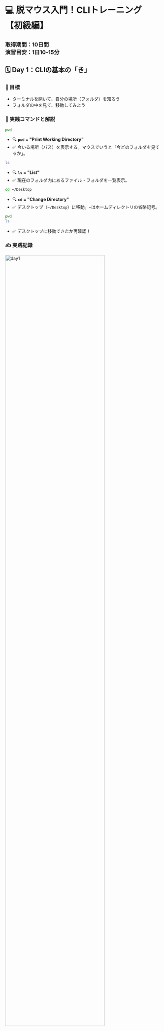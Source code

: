 # 💻 脱マウス入門！CLIトレーニング  【初級編】
<small>取得期間：10日間　<br>
演習目安：1日10-15分</small>
---

## 🗓 Day 1：CLIの基本の「き」

### 📌 目標
- ターミナルを開いて、自分の場所（フォルダ）を知ろう
- フォルダの中を見て、移動してみよう

### 🧪 実践コマンドと解説

```bash
pwd
```
- 🔍 **`pwd` = "Print Working Directory"**
- ✅ 今いる場所（パス）を表示する。マウスでいうと「今どのフォルダを見てるか」。

```bash
ls
```
- 🔍 **`ls` = "List"**
- ✅ 現在のフォルダ内にあるファイル・フォルダを一覧表示。

```bash
cd ~/Desktop
```
- 🔍 **`cd` = "Change Directory"**
- ✅ デスクトップ（`~/Desktop`）に移動。`~`はホームディレクトリの省略記号。

```bash
pwd
ls
```
- ✅ デスクトップに移動できたか再確認！

### ✍️ 実践記録

<img src="images/day1.png" alt="day1" width="80%"> 
<br>

**メモ**: <br>
・bquote> 状態:
入力待ち状態（マルチラインモード）でターミナルが迷子。タグの閉じ忘れやエラー文字の入力等が原因になることがい多い。
bquote> 状態になったら：
Ctrl + C を押してリセット！（一番安全）

<br>
2025/7/26
<br><br><br>

## 🗓 Day 2：ファイルとフォルダを「作る」

### 📌 目標
- フォルダやファイルをコマンドで作れるようになる

### 🧪 実践コマンドと解説

```bash
# リポジトリ直下にディレクトリ作成
mkdir cli_day2
# practice/CLI/cli_day2を作成（親ディレクトリがない場合は同時作成）
mkdir -p "practice/CLI/脱マウス初級編/cli_day2"
```
- 🔍 **`mkdir` = "Make Directory"**
- ✅ 「cli_day2」という名前のフォルダを作成

```bash
# リポジトリ直下の任意ファイルに移動
cd cli_day2
# 任意のディレクトリ内ファイルに移動/日本語を含むパスには必ずクォートを付ける
cd "practice/CLI/脱マウス初級編/cli_day2"

```
- ✅ 作ったフォルダに移動

```bash

```
- 🔍 **`touch` = 空のファイルを作るコマンド**
- ✅ `hello.txt` という空のテキストファイルを作成

```bash
echo "CLIはじめました" > hello.txt
```
- 🔍 **`echo` = 文字列を表示（出力）するコマンド**
- ✅ `>`でファイルに書き込み。上書き保存される。

```bash
cat hello.txt
```
- 🔍 **`cat` = "concatenate"（つなげる）の略**
- ✅ ファイルの中身を表示（読み取り専用）

### ✍️ 実践記録


<div style="display: flex; gap: 10px;">
<img src="images/day2_1.png" alt="day2_1" width="30%">
<img src="images/day2_2.png" alt="day2_2" width="30%">
<img src="images/day2_3.png" alt="day2_3" width="30%">
</div>
<br>

**メモ**: <br>
・コマンドとファイル名の区切り等は半角スペースを空ける<br>
・日本語を含むパスには必ずクォートを付ける<br>
・ルート直下にファイルを置いた後に、同ファイル名で違うディレクトリに作ったらターミナルが混乱してエラー。削除してから実行してもエラー。一度リセットするが吉。紛らわしいことはしない方が吉。<br>
・Ctrl+Cはターミナルの状態はリセットしない<br>

[エラー内容と解決方法]（../../study_errors/## CLI同名ディレクトリ混乱エラー）

<br>
2025/7/27
<br><br><br>

## 🗓 Day 3：ファイルの名前変更・コピー・削除

### 📌 目標
- 基本的なファイル操作をマウスなしで行う

### 🧪 実践コマンドと解説

```bash
mv hello.txt intro.txt
```
- 🔍 **`mv` = "Move"（移動）**
- ✅ ファイル名の変更にも使える。ここではリネーム。

```bash
cp intro.txt intro_copy.txt
```
- 🔍 **`cp` = "Copy"**
- ✅ ファイルをコピーして、複製を作る

```bash
rm intro_copy.txt
```
- 🔍 **`rm` = "Remove"**
- ⚠️ 完全削除。ゴミ箱はなし！慎重に。

```bash
ls
```
- ✅ ファイルがどう変化したか確認

### ✍️ 実践記録

<div style="display: flex; gap: 15px;">
<img src="images/day3_1.png" alt="day3_1" width="48%">
<img src="images/day3_2.png" alt="day3_2" width="48%">
</div>
<br>

**一言メモ**: <br>
・**Tab補完**がとても便利！ファイル名やディレクトリ名の途中まで入力してTabキーを押すと、自動で補完してくれる<br>
・長いファイル名やパスを全部手入力する必要がなくなって、タイピングミスも防げる<br>
・特に日本語を含むパスでは、Tab補完を使うとクォートも自動でつけてくれるので便利<br>
・ファイル操作の基本（mv, cp, rm）をマスターすると、マウスでの右クリックメニューが不要になる<br>

**今日の気づき：**
cdコマンドはフォルダ専用、ファイルの中身を見るときはcatコマンド - コマンドには適材適所がある！

<br>
2025/7/28
<br><br><br>

---

## 🗓 Day 4：パス操作の完全マスター

### 📌 目標
- 絶対パスと相対パスを自由自在に使い分けられるようになる
- フォルダ間の移動で迷わなくなる

### 🧪 実践コマンドと解説

```bash
cd ..
```
- 🔍 **`..` = 1つ上のフォルダ**
- ✅ 1階層上に戻る

```bash
cd ../..
```
- ✅ 2階層上に戻る（`..` を続けて使える）

```bash
cd ~/Desktop
```
- 🔍 **`~` = ホームディレクトリ**
- ✅ デスクトップへ一気に戻る「絶対パス」

```bash
cd "practice/CLI/脱マウス初級編"
```
- ✅ これが「相対パス」。現在地からの距離感で移動する

```bash
pwd
cd ./cli_day2
pwd
```
- 🔍 **`./` = 現在のディレクトリ**
- ✅ 明示的に「今いる場所から」を示す

### 🎯 パス練習問題

1. **問題1**: ホームディレクトリから、一発でDesktopに移動してください
2. **問題2**: 現在地から2つ上の階層に移動してください
3. **問題3**: 絶対パスを使って、study_web2フォルダに移動してください

### ✍️ 実践記録
<img src="images/day4.png" alt="day4_1" width="48%">

**一言メモ**: 
・絶対パス（～から始まる）は「住所」、相対パス（..や./）は「道案内」の感覚
・迷ったら `pwd` で現在地確認！

<br>
2025/7/29
<br><br><br>

---

## 🗓 Day 5：ファイル探索＆検索テクニック

### 📌 目標
- マウスでの「ファイル検索」をコマンドで実現
- 大量のファイルから目的のものを素早く見つける

### 🧪 実践コマンドと解説

```bash
find . -name "*.txt"
```
- 🔍 **`find` = ファイル・フォルダ検索**
- ✅ 現在地（.）から、.txtで終わるファイルを全て検索

```bash
find ~ -name "intro*"
```
- ✅ ホームディレクトリから、introで始まるファイルを検索

```bash
ls -la
```
- 🔍 **`ls -la` = 詳細リスト表示**
- ✅ 隠しファイル（.で始まる）も含めて、権限・サイズ・更新日時を表示

```bash
grep "CLI" *.txt
```
- 🔍 **`grep` = テキスト検索**
- ✅ .txtファイルの中から「CLI」という文字を含む行を検索

```bash
history | grep "cd"
```
- 🔍 **`history` = コマンド履歴**
- ✅ 過去に実行したcdコマンドを検索

### 🎯 探索練習問題

1. **問題1**: 現在のディレクトリから、`.md`ファイルを全て見つけてください
2. **問題2**: ファイルの中身に「脱マウス」という文字が含まれるファイルを見つけてください
3. **問題3**: 過去に実行した`mkdir`コマンドの履歴を表示してください

### ✍️ 実践記録
<img src="images/day5.png" alt="day5" width="48%">
**一言メモ**: 
・find + grep の組み合わせで、マウスの「検索機能」完全再現！

<br>
2025/7/30
<br><br><br>

---

## 🗓 Day 6：テキスト編集の基礎

### 📌 目標
- コマンドラインでファイル編集ができるようになる
- メモ帳感覚でテキスト作成・編集

### 🧪 実践コマンドと解説

```bash
nano sample.txt
```
- 🔍 **`nano` = 初心者向けテキストエディタ**
- ✅ 直感的にファイル編集が可能

**nanoの基本操作**:
- `Ctrl + O`: 保存
- `Ctrl + X`: 終了
- `Ctrl + K`: 行を切り取り
- `Ctrl + U`: 貼り付け

```bash
echo "1行目のテキスト" >> log.txt
echo "2行目のテキスト" >> log.txt
```
- 🔍 **`>>` = 追記モード**
- ✅ ファイルの末尾に内容を追加（上書きしない）

```bash
head -5 log.txt
tail -5 log.txt
```
- 🔍 **`head` = 先頭行表示, `tail` = 末尾行表示**
- ✅ 大きなファイルの一部だけを確認

### 🎯 編集練習問題

1. **問題1**: `memo.txt`ファイルを作成し、今日の感想を3行書いてください
2. **問題2**: 既存ファイルの末尾に「追記テスト」を追加してください
3. **問題3**: 長いファイルの最初の10行だけを表示してください

### ✍️ 実践記録
**スクリーンショット**: 
<img src="images/day6_1.png" alt="day6" width="48%">
<img src="images/day6_2.png" alt="day6" width="48%">
**一言メモ**: 
・ターミナルの履歴は自動保存されている！

<br>
2025/7/31
<br><br><br>

---

## 🗓 Day 7：脱マウス小技集＋実践演習

### 📌 目標
- 高速操作のためのショートカットをマスター
- 実際の作業シーンで小技を活用



| 操作 | 効果 | 略語の由来 (推測) | 実用度 |
  | :--- | :--- | :--- | :--- |
  | ↑ / ↓ | 入力履歴の呼び出し | (矢印の向き) | ⭐⭐⭐⭐⭐ |
  | Tabキー | コマンド・ファイル名の補完 | (Tabulator key) | ⭐⭐⭐⭐⭐ |
  | Ctrl + C | 実行中のコマンドを止める | Cancel (キャンセル) | ⭐⭐⭐⭐⭐ |
  | Ctrl + L | 画面をクリア（clearと同じ） | Line feed (改頁) | ⭐⭐⭐⭐ |
  | Ctrl + A | カーソルを行頭に移動 | Ahead (先頭) | ⭐⭐⭐⭐ |
  | Ctrl + E | カーソルを行末に移動 | End (末尾) | ⭐⭐⭐⭐ |
  | Ctrl + U | 行全体を削除 | Unix-line-discard | ⭐⭐⭐ |
  | Ctrl + K | カーソル位置から行末まで削除 | Kill (削除) | ⭐⭐⭐ |
  | Ctrl + W | 前の単語を削除 | Word (単語) | ⭐⭐⭐ |
  | Ctrl + R | コマンド履歴から検索 | Reverse-search (逆検索) | ⭐⭐⭐⭐ |


### 🎯 小技実践演習（10問）

**【演習1】履歴活用**
先ほど実行した`ls -la`コマンドを履歴から呼び出して再実行してください
  - ↑ / ↓  で実行OK   

**【演習2】Tab補完マスター**
`practice/CLI/脱マウス初級編/`まで、Tabキーだけで入力してください
 - cd Tabと→で実行OK   
**【演習3】高速画面整理**
ターミナルが情報だらけになったら、一瞬で画面をクリアしてください
　- `Ctrl + L` でクリア。cursor内ではチャットショートカットと干渉した。
**【演習4】間違い修正**
長いコマンドを入力中に、行頭に戻って修正してください
 - `Ctrl + A`でOK、⌘と間違えがち。 
**【演習5】カーソル操作**
コマンド入力中に、行末に一瞬でジャンプしてください
- `Ctrl + E`でOK、⌘と間違えがち。
**【演習6】一括削除**
入力中のコマンド行を全部消去してください
- `Ctrl + U`でOK、⌘と間違えがち。
**【演習7】部分削除**
カーソル位置から行末まで削除してください
- `Ctrl + K`でOK、⌘と間違えがち。
**【演習8】単語削除**
入力中の最後の単語だけを削除してください
- `Ctrl + W`でOK、⌘と間違えがち。
**【演習9】履歴検索**
過去のcdコマンドを検索機能で見つけてください
- `Ctrl + R`でOK、⌘と間違えがち。
**【演習10】コンボ技**
履歴検索→Tab補完→実行を1つの流れで行ってく

**小技習得度チェック**: 
- [◉] 履歴呼び出し（↑↓）
- [⚫︎] Tab補完
- [◉] 画面クリア（Ctrl+L）
- [◉] カーソル移動（Ctrl+A, Ctrl+E）
- [◉] 各種削除技（Ctrl+U, Ctrl+K, Ctrl+W）
- [▲] 履歴検索（Ctrl+R）

**一言メモ**: 
・

<br>
2025/8/14
<br><br><br>

---

## 🗓 Day 8：プロセス管理とシステム情報

### 📌 目標
- 実行中のプログラムを管理できるようになる
- システムの状態を把握する

### 🧪 実践コマンドと解説

```bash
ps aux
```
- 🔍 **`ps` = 実行中のプロセス一覧**
- ✅ 現在動いているプログラムを確認

```bash
top
```
- 🔍 **`top` = リアルタイムシステム監視**
- ✅ CPU使用率、メモリ使用量をリアルタイム表示（qで終了）

```bash
df -h
```
- 🔍 **`df -h` = ディスク使用量表示**
- ✅ ハードディスクの空き容量を確認

```bash
date
cal
```
- ✅ 現在の日時とカレンダー表示

```bash
whoami
```
- ✅ 現在ログインしているユーザー名を表示

### 🎯 システム管理練習

1. **問題1**: 現在実行中のプロセスでCPU使用率が高いものを見つけてください
2. **問題2**: ディスクの使用率を確認してください
3. **問題3**: 自分のユーザー名を確認してください

### ✍️ 実践記録
**スクリーンショット**: 

**一言メモ**: 
・システム管理もマウス不要！コマンドで全て把握可能

<br>
2025/8/2
<br><br><br>

---

## 🗓 Day 9：実践総合演習（シナリオ問題）

### 📌 目標
- 実際の作業シーンを想定した総合問題に挑戦
- 脱マウススキルの総仕上げ

### 🎭 実践シナリオ問題

**🎯 シナリオ1：プロジェクト準備**
新しいプロジェクト「web_project」を作成し、以下の作業をしてください：
1. ホームディレクトリに「web_project」フォルダを作成
2. その中に「html」「css」「js」の3つのサブフォルダを作成
3. htmlフォルダに「index.html」ファイルを作成
4. index.htmlに「Hello, World!」と書き込む
5. 最終的なフォルダ構造を確認

**🎯 シナリオ2：ファイル整理**
現在のディレクトリが散らかっているので整理してください：
1. 全ての.txtファイルを見つける
2. 「backup」フォルダを作成
3. .txtファイルを全てbackupフォルダにコピー
4. 元の.txtファイルは削除
5. 作業結果を確認

**🎯 シナリオ3：ログ調査**
システムの問題を調査してください：
1. 現在実行中のプロセスを確認
2. ディスク使用量をチェック
3. 過去に実行したコマンド履歴から、問題がありそうなコマンドを探す
4. 調査結果をreport.txtにまとめる

**🎯 シナリオ4：緊急対応**
間違って重要なファイルを変更してしまいました：
1. バックアップからファイルを復元
2. 変更履歴を確認
3. 再発防止のためのメモをcaution.txtに作成
4. 今後気をつけるポイントを記載

### 📊 評価チェックリスト

- [ ] マウスを一切使わずに作業完了
- [ ] Tab補完を効果的に活用
- [ ] ショートカットキーを5種類以上使用
- [ ] エラーが発生した際、自力で解決
- [ ] 作業時間：各シナリオ10分以内

### ✍️ 実践記録
**完了シナリオ**: 
- [ ] シナリオ1
- [ ] シナリオ2  
- [ ] シナリオ3
- [ ] シナリオ4

**一言メモ**: 
・

<br>
2025/8/3
<br><br><br>

---

## 🗓 Day 10：最終チャレンジ（完全脱マウス認定試験）

### 📌 目標
- ドラッグ&ドロップ以外の全操作をマウスなしで実行
- 脱マウスマスター認定を獲得！

### 🏆 最終認定試験

**制限時間：30分**
**条件：マウス・トラックパッド使用禁止**

### 🎯 認定課題

**課題1：環境構築（5分）**
```
project_final/
├── src/
│   ├── components/
│   └── utils/
├── tests/
├── docs/
└── README.md
```
この構造のプロジェクトを作成し、README.mdに「脱マウス達成！」と記載

**課題2：ファイル操作（10分）**
1. 5つのテストファイル（test1.txt〜test5.txt）を作成
2. 各ファイルに異なる内容を書き込み
3. test3.txtをtest3_backup.txtにコピー
4. test4.txtとtest5.txtを削除
5. 残ったファイルをbackupフォルダに移動

**課題3：情報収集（10分）**
1. システムの現在時刻を確認
2. ディスク使用量を調査
3. 実行中プロセスの中で最もCPUを使用しているものを特定
4. 今日実行した全コマンドの履歴をcommand_log.txtに保存

**課題4：総合実践（5分）**
1. 作業ディレクトリを任意の場所に変更
2. 隠しファイルも含めて全ファイルをリスト表示
3. 特定の文字列を含むファイルを検索
4. 最終的な成果をfinal_report.txtにまとめ

### 🏅 認定基準

**🥇 脱マウスマスター（90点以上）**
- 全課題を制限時間内に完了
- ショートカットキーを自然に使用
- エラー発生時も冷静に対処

**🥈 脱マウス上級者（75点以上）**
- 8割以上の課題を完了
- 基本操作は完全習得

**🥉 脱マウス中級者（60点以上）**
- 6割以上の課題を完了
- 基本的なファイル操作は可能

### ✍️ 最終記録

**達成課題**: 
- [ ] 課題1：環境構築
- [ ] 課題2：ファイル操作
- [ ] 課題3：情報収集
- [ ] 課題4：総合実践

**認定レベル**: 

**学習の振り返り**: 
・

**今後の目標**: 
・

<br>
2025/8/4
<br><br><br>

---

## 🎉 おめでとうございます！

これであなたは**完全脱マウス**を達成しました！🎊

### 🎯 習得したスキル

✅ **基本操作**: pwd, ls, cd, mkdir, touch, cat  
✅ **ファイル操作**: mv, cp, rm, nano  
✅ **探索・検索**: find, grep, history  
✅ **システム管理**: ps, top, df  
✅ **効率化**: Tab補完、履歴活用、ショートカット  

### 🚀 次のステップ

- **中級編**: Git操作、SSH接続、shell scripting
- **上級編**: vim mastery、正規表現、system administration
- **実践編**: 実際の開発プロジェクトでの脱マウス活用

---

**あなたは今、キーボードだけで自由自在にコンピュータを操る強いエンジニアです！** 💪✨
